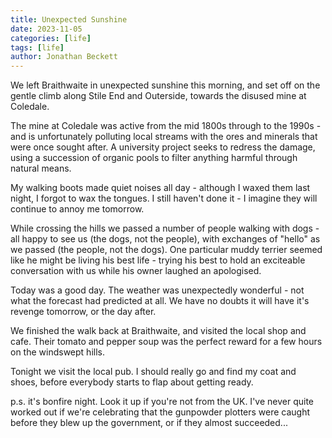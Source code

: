 ```yaml
---
title: Unexpected Sunshine
date: 2023-11-05
categories: [life]
tags: [life]
author: Jonathan Beckett
---
```


We left Braithwaite in unexpected sunshine this morning, and set off on the gentle climb along Stile End and Outerside, towards the disused mine at Coledale.

The mine at Coledale was active from the mid 1800s through to the 1990s - and is unfortunately polluting local streams with the ores and minerals that were once sought after. A university project seeks to redress the damage, using a succession of organic pools to filter anything harmful through natural means.

My walking boots made quiet noises all day - although I waxed them last night, I forgot to wax the tongues. I still haven't done it - I imagine they will continue to annoy me tomorrow.

While crossing the hills we passed a number of people walking with dogs - all happy to see us (the dogs, not the people), with exchanges of "hello" as we passed (the people, not the dogs). One particular muddy terrier seemed like he might be living his best life - trying his best to hold an exciteable conversation with us while his owner laughed an apologised.

Today was a good day. The weather was unexpectedly wonderful - not what the forecast had predicted at all. We have no doubts it will have it's revenge tomorrow, or the day after.

We finished the walk back at Braithwaite, and visited the local shop and cafe. Their tomato and pepper soup was the perfect reward for a few hours on the windswept hills.

Tonight we visit the local pub. I should really go and find my coat and shoes, before everybody starts to flap about getting ready.

p.s. it's bonfire night. Look it up if you're not from the UK. I've never quite worked out if we're celebrating that the gunpowder plotters were caught before they blew up the government, or if they almost succeeded...